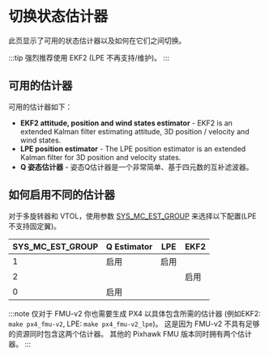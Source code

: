 # 切换状态估计器

此页显示了可用的状态估计器以及如何在它们之间切换。

:::tip
强烈推荐使用 EKF2 (LPE 不再支持/维护)。
:::

## 可用的估计器

可用的估计器如下：

- **EKF2 attitude, position and wind states estimator** - EKF2 is an extended Kalman filter estimating attitude, 3D position / velocity and wind states.
- **LPE position estimator** - The LPE position estimator is an extended Kalman filter for 3D position and velocity states.
- **Q 姿态估计器** - 姿态Q估计器是一个非常简单、基于四元数的互补滤波器。

## 如何启用不同的估计器

对于多旋转器和 VTOL，使用参数 [SYS_MC_EST_GROUP](../advanced_config/parameter_reference.md#SYS_MC_EST_GROUP) 来选择以下配置(LPE 不支持固定翼)。

| SYS_MC_EST_GROUP | Q Estimator | LPE | EKF2 |
| ------------------ | ----------- | --- | ---- |
| 1                  | 启用          | 启用  |      |
| 2                  |             |     | 启用   |
| 0                  | 启用          |     |      |

:::note
仅对于 FMU-v2 你也需要生成 PX4 以具体包含所需的估计器 (例如EKF2: `make px4_fmu-v2`, LPE: `make px4_fmu-v2_lpe`)。 这是因为 FMU-v2 不具有足够的资源同时包含这两个估计器。 其他的 Pixhawk FMU 版本同时拥有两个估计器。
:::
